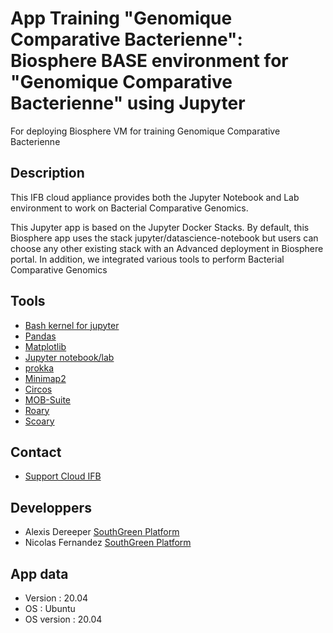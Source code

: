 # App Training "Genomique Comparative Bacterienne": Biosphere BASE environment for "Genomique Comparative Bacterienne" using Jupyter
For deploying Biosphere VM for training Genomique Comparative Bacterienne

## Description

This IFB cloud appliance provides both the Jupyter Notebook and Lab environment to work on Bacterial Comparative Genomics.

This Jupyter app is based on the Jupyter Docker Stacks. By default, this Biosphere app uses the stack jupyter/datascience-notebook but users can choose any other existing stack with an Advanced deployment in Biosphere portal. In addition, we integrated various tools to perform Bacterial Comparative Genomics

## Tools


* [Bash kernel for jupyter](https://pypi.org/project/bash_kernel/)
* [Pandas](https://pypi.org/project/pandas/)
* [Matplotlib](https://pypi.org/project/matplotlib/)
* [Jupyter notebook/lab](https://jupyter.org)
* [prokka](https://github.com/tseemann/prokka)
* [Minimap2](https://github.com/lh3/minimap2)
* [Circos](http://circos.ca/)
* [MOB-Suite](https://github.com/phac-nml/mob-suite)
* [Roary](https://github.com/sanger-pathogens/Roary)
* [Scoary](https://github.com/AdmiralenOla/Scoary)



## Contact

* [Support Cloud IFB](mailto:biosphere-support@genouest.org) 

## Developpers

* Alexis Dereeper [SouthGreen Platform](https://southgreen.fr)
* Nicolas Fernandez [SouthGreen Platform](https://southgreen.fr)


## App data

* Version : 20.04
* OS : Ubuntu
* OS version : 20.04

